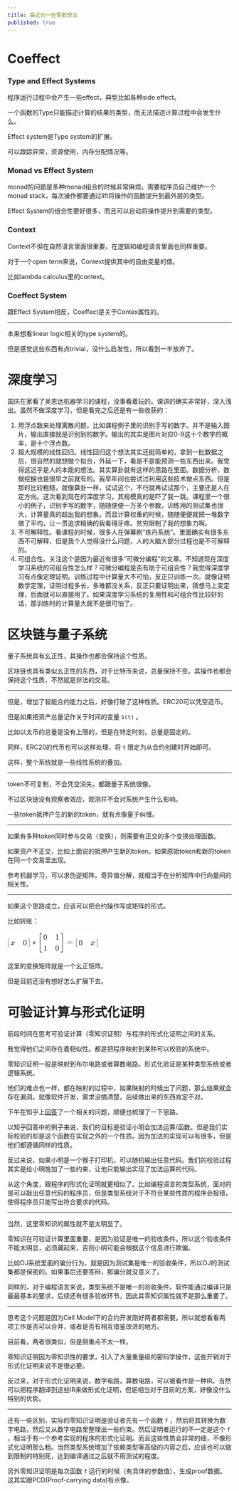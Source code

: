 ```yaml
---
title: 最近的一些零散想法
published: true
---
```


# Coeffect

### Type and Effect Systems

程序运行过程中会产生一些effect，典型比如各种side effect。

一个函数的Type只能描述计算的结果的类型，而无法描述计算过程中会发生什么。

Effect system是Type system的扩展。

可以跟踪异常，资源使用，内存分配情况等。

### Monad vs Effect System

monad的问题是多种monad组合的时候非常麻烦。需要程序员自己维护一个monad stack，每次操作都要通过lift将操作的函数提升到最外层的类型。

Effect System的组合性要好很多，而且可以自动将操作提升到需要的类型。

### Context

Context不但在自然语言里面很重要，在逻辑和编程语言里面也同样重要。

对于一个open term来说，Context提供其中的自由变量的值。

比如lambda calculus里的context。

### Coeffect System

跟Effect System相反，Coeffect是关于Contex属性的。

---

本来想看linear logic相关的type system的。

但是感觉这些东西有点trivial，没什么启发性，所以看到一半放弃了。

# 深度学习

国庆在家看了吴恩达机器学习的课程，没事看着玩的。课讲的确实非常好，深入浅出。虽然不做深度学习，但是看完之后还是有一些收获的：

1. 用浮点数来处理离散问题。比如课程例子里的识别手写的数字。并不是输入图片，输出直接就是识别到的数字。输出的其实是图片对应0-9这十个数字的概率，是十个浮点数。
2. 超大规模的线性回归。线性回归这个想法其实还挺简单的，拿到一批数据之后，很自然的就想做个拟合，外延一下，看是不是能预测一些东西出来。我觉得这近乎是人的本能的想法。其实算卦就有这样的思路在里面。数据分析，数据挖掘也是很早之前就有的。我早年间也尝试过利用这些技术做点东西。但是那时比较粗糙，就像算卦一样，试试这个，不行就再试试那个，主要还是人在定方向。这次看到现在的深度学习，其规模真的是吓了我一跳。课程里一个很小的例子，识别手写的数字，随随便便一万多个参数。训练用的测试集也很大，计算量真的超出我的想象。而且计算权重的时候，随随便便就把一堆数字做了平均，让一贯追求精确的我看得牙疼。贫穷限制了我的想象力啊。
3. 不可解释性。看课程的时候，很多人在弹幕刷“炼丹系统”。里面确实有很多东西不可解释，但是我个人觉得没什么问题，人的大脑大部分过程也是不可解释的。
4. 可组合性。关注这个是因为最近有很多“可微分编程”的文章。不知道现在深度学习系统的可组合性怎么样？可微分编程是否有助于可组合性？我觉得深度学习有点像定理证明。训练过程中计算量大不可怕，反正只训练一次。就像证明数学定理，证明过程多长，多难都没关系，反正只要证明出来，猜想马上变定理，后面就可以直接用了。如果深度学习系统的复用性和可组合性比较好的话，那训练时的计算量大就不是很可怕了。

# 区块链与量子系统

量子系统具有幺正性，其操作也都会保持这个性质。

区块链也具有类似幺正性的东西，对于比特币来说，总量保持不变。其操作也都会保持这个性质，不然就是非法的交易。

---

但是，增加了智能合约能力之后，好像打破了这种性质。ERC20可以凭空造币。

但是如果把资产总量记作关于时间的变量 `S(t)` 。

比如以太币的总量是没有上限的，但是在特定时刻，总量是固定的。

同样，ERC20的代币也可以这样处理，将 `t` 限定为从合约创建时开始即可。

这样，整个系统就是一些线性系统的叠加。

---

token不可复制，不会凭空消失，都跟量子系统很像。

不过区块链没有观察者效应，观测并不会对系统产生什么影响。

一些token抵押产生的新的token，就有点像量子纠缠。

---

如果有多种token同时参与交易（变换），则需要有正交的多个变换处理函数。

如果资产不正交，比如上面说的抵押产生新的token。如果原始token和新的token在同一个交易里出现。

参考机器学习，可以求伪逆矩阵。奇异值分解，就相当于在分析矩阵中行向量间的相关性。

---

如果这个思路成立，应该可以把合约操作写成矩阵的形式。

比如转账：

![转账](/assets/transfer-matrix.png)

这里的变换矩阵就是一个幺正矩阵。

但是目前还没有想好怎么扩展下去。

# 可验证计算与形式化证明

前段时间在思考可验证计算（零知识证明）与程序的形式化证明之间的关系。

我觉得他们之间存在着相似性。都是把程序映射到某种可以校验的系统中。

零知识证明一般是映射到布尔电路或者算数电路。形式化验证是某种类型系统或者逻辑系统。

他们的难点也一样，都在映射的过程中，如果映射的时候出了问题，那么结果就会存在漏洞。就像软件开发，需求没搞清楚，后续做出来的东西肯定不对。

下午在知乎上[回答](https://www.zhihu.com/question/347881110/answer/850851177)了一个相关的问题，顺便也梳理了一下思路。

以知乎回答中的例子来说，我们的目标是验证小明会加法运算/函数。但是我们实际校验的却是这个函数在实现之外的一个性质。因为加法的实现可以有很多，但是他们都遵循同样的性质。

反过来说，如果小明是一个猴子打印机，可以随机输出任意代码。我们的校验过程其实是给小明施加了一些约束，让他只能输出实现了加法运算的代码。

从这个角度，跟程序的形式化证明就更相似了。比如编程语言的类型系统，面对的是可以敲出任意代码的程序员，但是类型系统对于不符合某些性质的程序会报错，使得程序员只能写出符合要求的代码。

---

当然，这里零知识的属性就不是太明显了。

零知识在可验证计算里面重要，是因为验证是唯一的验收条件。所以这个验收条件不能太明显，必须藏起来，否则小明可能会根据这个信息进行欺骗。

比如OJ系统里面的骗分行为，就是因为测试集是唯一的验收条件，所以OJ的测试集都是保密的。如果事后还要答辩，那骗分就没意义了。

同样的，对于编程语言来说，类型系统不是唯一的验收条件。软件能通过编译只是最最基本的要求，后续还有很多验收环节。因此其零知识属性就不是那么重要了。

---

思考这个问题是因为Cell Model下的合约开发刚好两者都需要。所以就想看看两项工作是否可以合并，或者是否有相互借鉴改进的地方。

目前看，两者很类似，但是侧重点不太一样。

零知识证明因为零知识性的要求，引入了大量重量级的密码学操作，这些开销对于形式化证明来说不是很必要。

反过来，对于形式化证明来说，数字电路，算数电路，可以被看作是一种IR。当然可以把程序翻译到这些IR来做形式化证明，但是相当对于目前的方案，好像没什么特别的优势。

---

还有一些区别，实际的零知识证明是验证者先有一个函数 `f` ，然后将其转换为数字电路，然后又从数字电路里整理出一些约束。然后证明者运行的不一定是这个 `f` ，相当于有一个参考实现的程序的形式化证明。而且这些性质会非常的细，不像形式化证明那么粗。当然类型系统增加了依赖类型等高级的内容之后，应该也可以做到限制的特别死，达到编译通过之后就不用测试的程度。

另外零知识证明是每次函数 `f` 运行的时候（有具体的参数值），生成proof数据。这其实跟PCD(Proof-carrying  data)有点像。